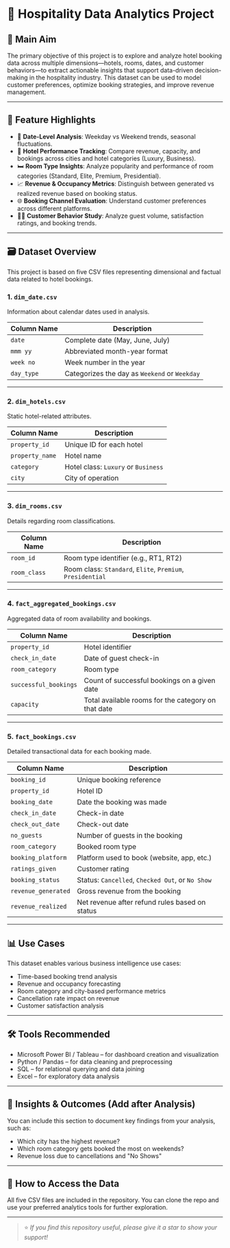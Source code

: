 # 🏨 Hospitality Data Analytics Project

## 📌 Main Aim

The primary objective of this project is to explore and analyze hotel booking data across multiple dimensions—hotels, rooms, dates, and customer behaviors—to extract actionable insights that support data-driven decision-making in the hospitality industry. This dataset can be used to model customer preferences, optimize booking strategies, and improve revenue management.

---

## 🌟 Feature Highlights

- 📅 **Date-Level Analysis**: Weekday vs Weekend trends, seasonal fluctuations.
- 🏨 **Hotel Performance Tracking**: Compare revenue, capacity, and bookings across cities and hotel categories (Luxury, Business).
- 🛏️ **Room Type Insights**: Analyze popularity and performance of room categories (Standard, Elite, Premium, Presidential).
- 📈 **Revenue & Occupancy Metrics**: Distinguish between generated vs realized revenue based on booking status.
- 🌐 **Booking Channel Evaluation**: Understand customer preferences across different platforms.
- 🙋‍♂️ **Customer Behavior Study**: Analyze guest volume, satisfaction ratings, and booking trends.

---

## 🗃️ Dataset Overview

This project is based on five CSV files representing dimensional and factual data related to hotel bookings.

### 1. `dim_date.csv`
Information about calendar dates used in analysis.

| Column Name | Description |
|-------------|-------------|
| `date` | Complete date (May, June, July) |
| `mmm yy` | Abbreviated month-year format |
| `week no` | Week number in the year |
| `day_type` | Categorizes the day as `Weekend` or `Weekday` |

---

### 2. `dim_hotels.csv`
Static hotel-related attributes.

| Column Name | Description |
|-------------|-------------|
| `property_id` | Unique ID for each hotel |
| `property_name` | Hotel name |
| `category` | Hotel class: `Luxury` or `Business` |
| `city` | City of operation |

---

### 3. `dim_rooms.csv`
Details regarding room classifications.

| Column Name | Description |
|-------------|-------------|
| `room_id` | Room type identifier (e.g., RT1, RT2) |
| `room_class` | Room class: `Standard`, `Elite`, `Premium`, `Presidential` |

---

### 4. `fact_aggregated_bookings.csv`
Aggregated data of room availability and bookings.

| Column Name | Description |
|-------------|-------------|
| `property_id` | Hotel identifier |
| `check_in_date` | Date of guest check-in |
| `room_category` | Room type |
| `successful_bookings` | Count of successful bookings on a given date |
| `capacity` | Total available rooms for the category on that date |

---

### 5. `fact_bookings.csv`
Detailed transactional data for each booking made.

| Column Name | Description |
|-------------|-------------|
| `booking_id` | Unique booking reference |
| `property_id` | Hotel ID |
| `booking_date` | Date the booking was made |
| `check_in_date` | Check-in date |
| `check_out_date` | Check-out date |
| `no_guests` | Number of guests in the booking |
| `room_category` | Booked room type |
| `booking_platform` | Platform used to book (website, app, etc.) |
| `ratings_given` | Customer rating |
| `booking_status` | Status: `Cancelled`, `Checked Out`, or `No Show` |
| `revenue_generated` | Gross revenue from the booking |
| `revenue_realized` | Net revenue after refund rules based on status |

---

## 📊 Use Cases

This dataset enables various business intelligence use cases:
- Time-based booking trend analysis
- Revenue and occupancy forecasting
- Room category and city-based performance metrics
- Cancellation rate impact on revenue
- Customer satisfaction analysis

---

## 🛠️ Tools Recommended

- Microsoft Power BI / Tableau – for dashboard creation and visualization
- Python / Pandas – for data cleaning and preprocessing
- SQL – for relational querying and data joining
- Excel – for exploratory data analysis

---

## 🧠 Insights & Outcomes (Add after Analysis)

You can include this section to document key findings from your analysis, such as:
- Which city has the highest revenue?
- Which room category gets booked the most on weekends?
- Revenue loss due to cancellations and "No Shows"

---

## 📎 How to Access the Data

All five CSV files are included in the repository. You can clone the repo and use your preferred analytics tools for further exploration.

---



> ⭐ *If you find this repository useful, please give it a star to show your support!*

